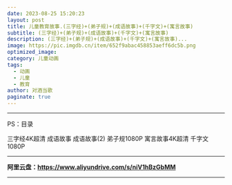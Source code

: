 ```yaml
---
date: 2023-08-25 15:20:23
layout: post
title: 儿童教育故事.(三字经)+(弟子规)+(成语故事)+(千字文)+(寓言故事)
subtitle: (三字经)+(弟子规)+(成语故事)+(千字文)+(寓言故事)
description: (三字经)+(弟子规)+(成语故事)+(千字文)+(寓言故事)...
image: https://pic.imgdb.cn/item/652f9abac458853aeff6dc5b.png
optimized_image: 
category: 儿童动画
tags:
  - 动画
  - 儿童
  - 教育
author: 对酒当歌
paginate: true
---
```


---

PS：目录

三字经4K超清
成语故事
成语故事(2)
弟子规1080P
寓言故事4K超清
千字文1080P

---

**阿里云盘：<https://www.aliyundrive.com/s/niV1hBzGbMM>**

---
